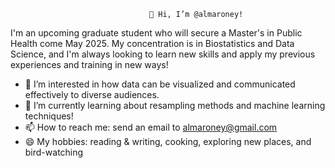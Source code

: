                                    👋 Hi, I’m @almaroney!

I'm an upcoming graduate student who will secure a Master's in Public Health come May 2025.
My concentration is in Biostatistics and Data Science, and I'm always looking to learn new skills and
apply my previous experiences and training in new ways!
- 👀 I’m interested in how data can be visualized and communicated effectively to diverse audiences.
- 🌱 I’m currently learning about resampling methods and machine learning techniques!
- 📫 How to reach me: send an email to almaroney@gmail.com
- 😄 My hobbies: reading & writing, cooking, exploring new places, and bird-watching
 

<!---
almaroney/almaroney is a ✨ special ✨ repository because its `README.md` (this file) appears on your GitHub profile.
You can click the Preview link to take a look at your changes.
--->
